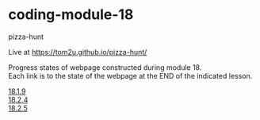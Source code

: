 # coding-module-18

pizza-hunt  

Live at https://tom2u.github.io/pizza-hunt/  

Progress states of webpage constructed during module 18.  
Each link is to the state of the webpage at the END of the indicated lesson.  

[18.1.9](https://github.com/tom2u/coding-online-module-18/tree/master/18.1.9)  
[18.2.4](https://github.com/tom2u/coding-online-module-18/tree/master/18.2.4)  
[18.2.5](https://github.com/tom2u/coding-online-module-18/tree/master/18.2.5)  

